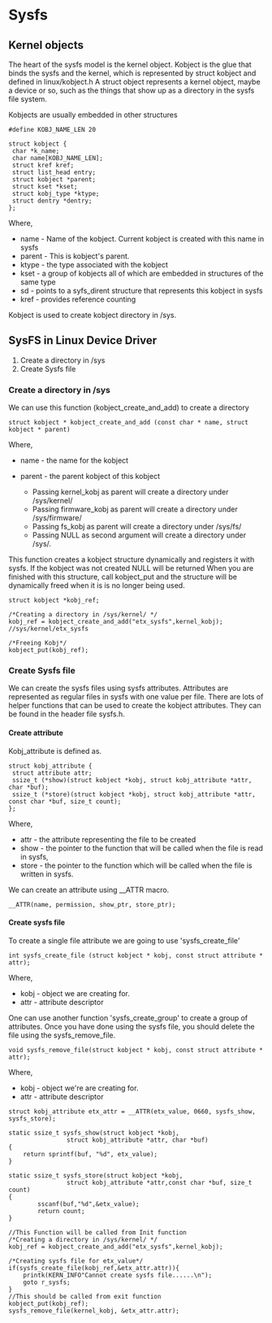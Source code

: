# Sysfs

## Kernel objects

The heart of the sysfs model is the kernel object. Kobject is the glue that binds the 
sysfs and the kernel, which is represented by struct kobject and defined in linux/kobject.h
A struct object represents a kernel object, maybe a device or so, such as the things that
show up as a directory in the sysfs file system.

Kobjects are usually embedded in other structures
```
#define KOBJ_NAME_LEN 20 

struct kobject {
 char *k_name;
 char name[KOBJ_NAME_LEN];
 struct kref kref;
 struct list_head entry;
 struct kobject *parent;
 struct kset *kset;
 struct kobj_type *ktype;
 struct dentry *dentry;
};
```
Where,
* name   - Name of the kobject. Current kobject is created with this name in sysfs
* parent - This is kobject's parent.
* ktype  - the type associated with the kobject
* kset   - a group of kobjects all of which are embedded in structures of the same type
* sd     - points to a syfs_dirent structure that represents this kobject in sysfs 
* kref   - provides reference counting

Kobject is used to create kobject directory in /sys.

## SysFS in Linux Device Driver

1. Create a directory in /sys
2. Create Sysfs file

### Create a directory in /sys

We can use this function (kobject_create_and_add) to create a directory
```
struct kobject * kobject_create_and_add (const char * name, struct kobject * parent)
```
Where,
* name   - the name for the kobject
* parent - the parent kobject of this kobject

    * Passing kernel_kobj as parent will create a directory under /sys/kernel/
    * Passing firmware_kobj as parent  will create a directory under /sys/firmware/
    * Passing fs_kobj as parent will create a directory under /sys/fs/
    * Passing NULL as second argument will create a directory under /sys/.

This function creates a kobject structure dynamically and registers it with sysfs. If the kobject was not created
NULL will be returned
When you are finished with this structure, call kobject_put and the structure will be dynamically freed when it is 
is no longer being used.

```
struct kobject *kobj_ref;

/*Creating a directory in /sys/kernel/ */
kobj_ref = kobject_create_and_add("etx_sysfs",kernel_kobj); //sys/kernel/etx_sysfs

/*Freeing Kobj*/
kobject_put(kobj_ref);
```

### Create Sysfs file

We can create the sysfs files using sysfs attributes. Attributes are represented as regular files in sysfs with one 
value per file. There are lots of helper functions that can be used to create the kobject attributes. They can be found
in the header file sysfs.h.

#### Create attribute
    
Kobj_attribute is defined as.
```
struct kobj_attribute {
 struct attribute attr;
 ssize_t (*show)(struct kobject *kobj, struct kobj_attribute *attr, char *buf);
 ssize_t (*store)(struct kobject *kobj, struct kobj_attribute *attr, const char *buf, size_t count);
};
```
Where,
* attr  - the attribute representing the file to be created
* show  - the pointer to the function that will be called when the file is read in sysfs,
* store - the pointer to the function which will be called when the file is written in sysfs.

We can create an attribute using __ATTR macro.
```
__ATTR(name, permission, show_ptr, store_ptr);
```

#### Create sysfs file

To create a single file attribute we are going to use 'sysfs_create_file'
```
int sysfs_create_file (struct kobject * kobj, const struct attribute * attr);
```
Where,
* kobj   - object we are creating for.
* attr   - attribute descriptor

One can use another function 'sysfs_create_group' to create a group of attributes.
Once you have done using the sysfs file, you should delete the file using the sysfs_remove_file.
```
void sysfs_remove_file(struct kobject * kobj, const struct attribute * attr);
```
Where,
* kobj  - object we're are creating for.
* attr  - attribute descriptor
```
struct kobj_attribute etx_attr = __ATTR(etx_value, 0660, sysfs_show, sysfs_store);

static ssize_t sysfs_show(struct kobject *kobj, 
                struct kobj_attribute *attr, char *buf)
{
    return sprintf(buf, "%d", etx_value);
}

static ssize_t sysfs_store(struct kobject *kobj, 
                struct kobj_attribute *attr,const char *buf, size_t count)
{
        sscanf(buf,"%d",&etx_value);
        return count;
}

//This Function will be called from Init function
/*Creating a directory in /sys/kernel/ */
kobj_ref = kobject_create_and_add("etx_sysfs",kernel_kobj);
 
/*Creating sysfs file for etx_value*/
if(sysfs_create_file(kobj_ref,&etx_attr.attr)){
    printk(KERN_INFO"Cannot create sysfs file......\n");
    goto r_sysfs;
}
//This should be called from exit function
kobject_put(kobj_ref); 
sysfs_remove_file(kernel_kobj, &etx_attr.attr);
```
